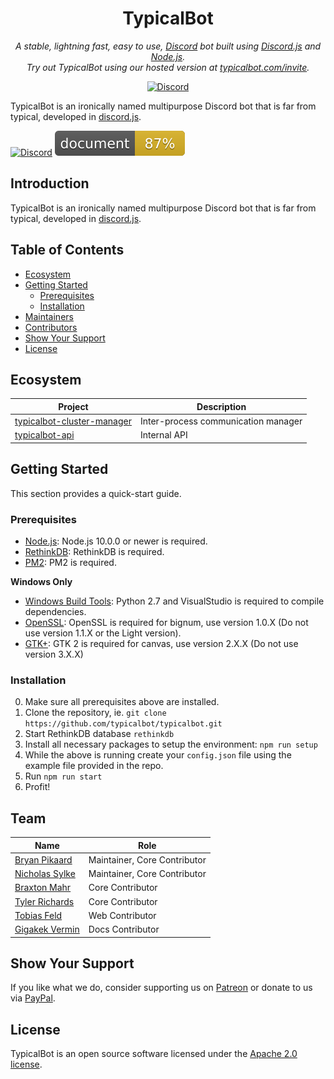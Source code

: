 <p align="center">
    <h1 align="center">TypicalBot</h1>
</p>
<p align="center">
    <i>A stable, lightning fast, easy to use, <a href="https://discordapp.com">Discord</a> bot built using <a href="https://discord.js.org">Discord.js</a> and <a href="https://nodejs.org">Node.js</a>.<br>Try out TypicalBot using our hosted version at <a href="https://typicalbot.com/invite">typicalbot.com/invite</a>.</i>
</p>
<p align="center">
    <a href="https://discord.gg/typicalbot"><img src="https://discordapp.com/api/guilds/163038706117115906/embed.png?style=shield" alt="Discord"></a>
</p>

TypicalBot is an ironically named multipurpose Discord bot that is far from typical, developed in [discord.js](https://github.com/discordjs/discord.js).

[![Discord](https://discordapp.com/api/guilds/163038706117115906/embed.png?style=shield)](https://discord.gg/typicalbot)
[![Documentation](./docs/badge.svg)](https://typicalbot.com)

## Introduction

TypicalBot is an ironically named multipurpose Discord bot that is far from typical, developed in [discord.js](https://github.com/discordjs/discord.js).

## Table of Contents

- [Ecosystem](#ecosystem)
- [Getting Started](#getting-started)
    - [Prerequisites](#prerequisites)
    - [Installation](#installation)
- [Maintainers](#maintainers)
- [Contributors](#contributors)
- [Show Your Support](#show-your-support)
- [License](#license)

## Ecosystem

| Project | Description |
|---------|-------------|
| [typicalbot-cluster-manager](https://github.com/typicalbot/typicalbot-cluster-manager) | Inter-process communication manager |
| [typicalbot-api](https://github.com/typicalbot/typicalbot-api) | Internal API |

## Getting Started

This section provides a quick-start guide.

### Prerequisites

- [Node.js](https://nodejs.org/en/): Node.js 10.0.0 or newer is required.
- [RethinkDB](https://rethinkdb.com/): RethinkDB is required.
- [PM2](http://pm2.keymetrics.io/): PM2 is required.

**Windows Only**
- [Windows Build Tools](https://github.com/felixrieseberg/windows-build-tools): Python 2.7 and VisualStudio is required to compile dependencies.
- [OpenSSL](http://slproweb.com/products/Win32OpenSSL.html): OpenSSL is required for bignum, use version 1.0.X (Do not use version 1.1.X or the Light version).
- [GTK+](http://ftp.gnome.org/pub/GNOME/binaries/win64/gtk+/): GTK 2 is required for canvas, use version 2.X.X (Do not use version 3.X.X)

### Installation

0. Make sure all prerequisites above are installed.
1. Clone the repository, ie. `git clone https://github.com/typicalbot/typicalbot.git`
2. Start RethinkDB database `rethinkdb`
3. Install all necessary packages to setup the environment: `npm run setup`
4. While the above is running create your `config.json` file using the example file provided in the repo.
5. Run `npm run start`
6. Profit!

## Team

| Name | Role |
|--|--|
| [Bryan Pikaard](https://github.com/HyperCoder2975) | Maintainer, Core Contributor |
| [Nicholas Sylke](https://github.com/nsylke) | Maintainer, Core Contributor |
| [Braxton Mahr](https://github.com/SirPacker) | Core Contributor |
| [Tyler Richards](https://github.com/tjrgg) | Core Contributor |
| [Tobias Feld](https://github.com/TobiasFeld22)| Web Contributor |
| [Gigakek Vermin](https://github.com/AKSKL) | Docs Contributor |

## Show Your Support

If you like what we do, consider supporting us on [Patreon](https://patreon.com/typicalbot) or donate to us via [PayPal](https://paypal.me/typicalbot).

## License

TypicalBot is an open source software licensed under the [Apache 2.0 license](LICENSE).
